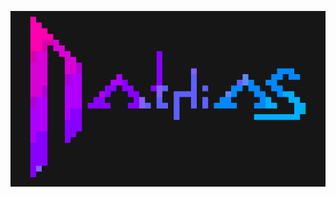 <div width="100%" background="#333">
<p align="center">
<img alt="nathias" src="https://raw.githubusercontent.com/nath1as/nath1as/master/images/nths.gif">
</p>
</div>
